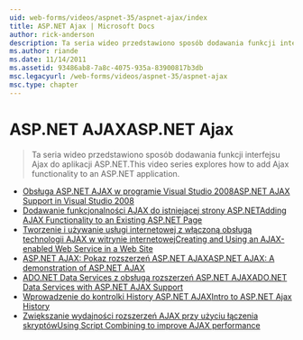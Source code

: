 ```yaml
---
uid: web-forms/videos/aspnet-35/aspnet-ajax/index
title: ASP.NET Ajax | Microsoft Docs
author: rick-anderson
description: Ta seria wideo przedstawiono sposób dodawania funkcji interfejsu Ajax do aplikacji ASP.NET.
ms.author: riande
ms.date: 11/14/2011
ms.assetid: 93486ab8-7a8c-4075-935a-83900817b3db
msc.legacyurl: /web-forms/videos/aspnet-35/aspnet-ajax
msc.type: chapter
---
```

<a name="aspnet-ajax"></a><span data-ttu-id="818a8-103">ASP.NET AJAX</span><span class="sxs-lookup"><span data-stu-id="818a8-103">ASP.NET Ajax</span></span>
====================
> <span data-ttu-id="818a8-104">Ta seria wideo przedstawiono sposób dodawania funkcji interfejsu Ajax do aplikacji ASP.NET.</span><span class="sxs-lookup"><span data-stu-id="818a8-104">This video series explores how to add Ajax functionality to an ASP.NET application.</span></span>


- [<span data-ttu-id="818a8-105">Obsługa ASP.NET AJAX w programie Visual Studio 2008</span><span class="sxs-lookup"><span data-stu-id="818a8-105">ASP.NET AJAX Support in Visual Studio 2008</span></span>](aspnet-ajax-support-in-visual-studio-2008.md)
- [<span data-ttu-id="818a8-106">Dodawanie funkcjonalności AJAX do istniejącej strony ASP.NET</span><span class="sxs-lookup"><span data-stu-id="818a8-106">Adding AJAX Functionality to an Existing ASP.NET Page</span></span>](adding-ajax-functionality-to-an-existing-aspnet-page.md)
- [<span data-ttu-id="818a8-107">Tworzenie i używanie usługi internetowej z włączoną obsługą technologii AJAX w witrynie internetowej</span><span class="sxs-lookup"><span data-stu-id="818a8-107">Creating and Using an AJAX-enabled Web Service in a Web Site</span></span>](creating-and-using-an-ajax-enabled-web-service-in-a-web-site.md)
- [<span data-ttu-id="818a8-108">ASP.NET AJAX: Pokaz rozszerzeń ASP.NET AJAX</span><span class="sxs-lookup"><span data-stu-id="818a8-108">ASP.NET AJAX: A demonstration of ASP.NET AJAX</span></span>](aspnet-ajax-a-demonstration-of-aspnet-ajax.md)
- [<span data-ttu-id="818a8-109">ADO.NET Data Services z obsługą rozszerzeń ASP.NET AJAX</span><span class="sxs-lookup"><span data-stu-id="818a8-109">ADO.NET Data Services with ASP.NET AJAX Support</span></span>](adonet-data-services-with-aspnet-ajax-support.md)
- [<span data-ttu-id="818a8-110">Wprowadzenie do kontrolki History ASP.NET AJAX</span><span class="sxs-lookup"><span data-stu-id="818a8-110">Intro to ASP.NET Ajax History</span></span>](introduction-to-aspnet-ajax-history.md)
- [<span data-ttu-id="818a8-111">Zwiększanie wydajności rozszerzeń AJAX przy użyciu łączenia skryptów</span><span class="sxs-lookup"><span data-stu-id="818a8-111">Using Script Combining to improve AJAX performance</span></span>](using-script-combining-to-improve-ajax-performance.md)
